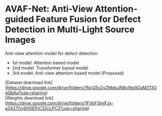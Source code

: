 # AVAF-Net: Anti-View Attention-guided Feature Fusion for Defect Detection in Multi-Light Source Images 
Anti-view attention model for defect detection
- 1st model: Attention based model
- 2nd model: Transformer based model
- 3rd model: Anti-view attention based model (Proposed)



[Dataset download link] (https://drive.google.com/drive/folders/1NvQ5vZvZMdpJN8s1ttp9ZaMZ13OgQbAa?usp=sharing)<br>[Weights download link] (https://drive.google.com/drive/folders/1FVbF3mjFJx-a3427OySH0EfhC32cLPC2?usp=sharing)

